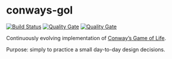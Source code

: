 # conways-gol

[![Build Status](https://travis-ci.com/liutaurasvilda/conways-gol.svg?branch=master)](https://travis-ci.com/liutaurasvilda/conways-gol)
[![Quality Gate](https://sonarcloud.io/api/project_badges/measure?project=io.github.liutaurasvilda%3Aconways-gol&metric=alert_status)](https://sonarcloud.io/dashboard?id=io.github.liutaurasvilda%3Aconways-gol)
[![Quality Gate](https://sonarcloud.io/api/project_badges/measure?project=io.github.liutaurasvilda%3Aconways-gol&metric=coverage)](https://sonarcloud.io/dashboard?id=io.github.liutaurasvilda%3Aconways-gol)

Continuously evolving implementation of [Conway’s Game of Life](https://en.wikipedia.org/wiki/Conway%27s_Game_of_Life). 

Purpose: simply to practice a small day-to-day design decisions.
